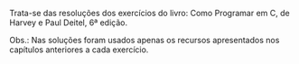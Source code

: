 Trata-se das resoluções dos exercícios do livro: Como Programar em C, de Harvey e Paul Deitel, 6ª edição.

Obs.: Nas soluções foram usados apenas os recursos apresentados nos capítulos anteriores a cada exercício.
